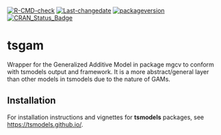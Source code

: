 
[![R-CMD-check](https://github.com/tsmodels/tsgam/workflows/R-CMD-check/badge.svg)](https://github.com/tsmodels/tsgam/actions)
[![Last-changedate](https://img.shields.io/badge/last%20change-2022--10--08-yellowgreen.svg)](/commits/master)
[![packageversion](https://img.shields.io/badge/Package%20version-0.2.0-orange.svg?style=flat-square)](commits/master)
[![CRAN_Status_Badge](https://www.r-pkg.org/badges/version/tsgam)](https://cran.r-project.org/package=tsgam)

# tsgam

Wrapper for the Generalized Additive Model in package mgcv to conform
with tsmodels output and framework. It is a more abstract/general layer
than other models in tsmodels due to the nature of GAMs.

## Installation

For installation instructions and vignettes for **tsmodels** packages,
see <https://tsmodels.github.io/>.
